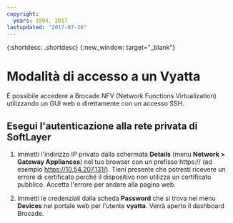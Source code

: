 ```yaml
---
copyright:
  years: 1994, 2017
lastupdated: "2017-07-26"
---
```


{:shortdesc: .shortdesc}
{:new_window: target="_blank"}

# Modalità di accesso a un Vyatta

È possibile accedere a Brocade NFV (Network Functions Virtualization) utilizzando un GUI web o direttamente con un accesso SSH.

## Esegui l'autenticazione alla rete privata di SoftLayer

1. Immetti l'indirizzo IP privato dalla schermata **Details** (menu **Network > Gateway Appliances**) nel tuo browser con un prefisso https:// (ad esempio https://10.54.207.131/). Tieni presente che potresti ricevere un errore di certificato perché il dispositivo non utilizza un certificato pubblico. Accetta l'errore per andare alla pagina web.

2. Immetti le credenziali dalla scheda **Password** che si trova nel menu **Devices** nel portale web per l'utente **vyatta**. Verrà aperto il dashboard Brocade.
